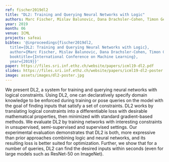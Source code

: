 ```yaml
---
ref: fischer2019dl2
title: "DL2: Training and Querying Neural Networks with Logic"
authors: Marc Fischer, Mislav Balunovic, Dana Drachsler-Cohen, Timon Gehr, Ce Zhang, Martin Vechev
year: 2019
month: 06
venue: ICML
projects: safeai
bibtex: '@inproceedings{fischer2019dl2,
  title={DL2: Training and Querying Neural Networks with Logic},
  author={Marc Fischer, Mislav Balunovic, Dana Drachsler-Cohen, Timon Gehr, Ce Zhang, Martin Vechev},
  booktitle={International Conference on Machine Learning},
  year={2019}}'
paper: https://files.sri.inf.ethz.ch/website/papers/icml19-dl2.pdf
slides: https://files.sri.inf.ethz.ch/website/papers/icml19-dl2-poster.pdf
image: assets/images/dl2-poster.jpg
---
```


We present DL2, a system for training and querying neural networks with logical constraints. Using DL2, one can declaratively specify domain knowledge to be enforced during training or pose queries on the model with the goal of finding inputs that satisfy a set of constraints. DL2 works by translating logical constraints into a differentiable loss with desirable mathematical properties, then minimized with standard gradient-based methods. We evaluate DL2 by training networks with interesting constraints in unsupervised, semi-supervised and supervised settings. Our experimental evaluation demonstrates that DL2 is both, more expressive than prior approaches combining logic and neural networks, and its resulting loss is better suited for optimization. Further, we show that for a number of queries, DL2 can find the desired inputs within seconds (even for large models such as ResNet-50 on ImageNet).
